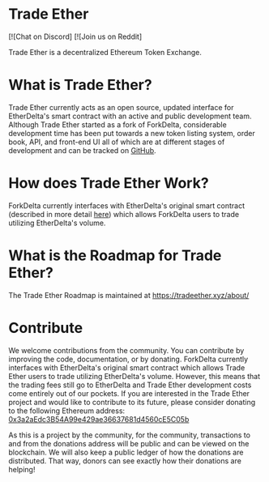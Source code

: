 # Trade Ether
[![Chat on Discord]
[![Join us on Reddit]

Trade Ether is a decentralized Ethereum Token Exchange.


# What is Trade Ether?
Trade Ether currently acts as an open source, updated interface for EtherDelta's smart contract with an active and public development team. Although Trade Ether started as a fork of ForkDelta, considerable development time has been put towards a new token listing system, order book, API, and front-end UI all of which are at different stages of development and can be tracked on [GitHub](https://github.com/tradeether/). 


# How does Trade Ether Work?
ForkDelta currently interfaces with EtherDelta's original smart contract (described in more detail [here](https://www.reddit.com/r/EtherDelta/comments/6kdiyl/smart_contract_overview/)) which allows ForkDelta users to trade utilizing EtherDelta's volume.


# What is the Roadmap for Trade Ether?
The Trade Ether Roadmap is maintained at https://tradeether.xyz/about/


# Contribute
We welcome contributions from the community. You can contribute by improving the code, documentation, or by donating. 
ForkDelta currently interfaces with EtherDelta's original smart contract which allows Trade Ether users to trade utilizing EtherDelta's volume. However, this means that the trading fees still go to EtherDelta and Trade Ether development costs come entirely out of our pockets. If you are interested in the Trade Ether project and would like to contribute to its future, please consider donating to the following Ethereum address: <a href="https://etherscan.io/address/0x3a2aEdc3B54A99e429ae36637681d4560cE5C05b">0x3a2aEdc3B54A99e429ae36637681d4560cE5C05b</a>

As this is a project by the community, for the community, transactions to and from the donations address will be public and can be viewed on the blockchain. We will also keep a public ledger of how the donations are distributed. That way, donors can see exactly how their donations are helping!
